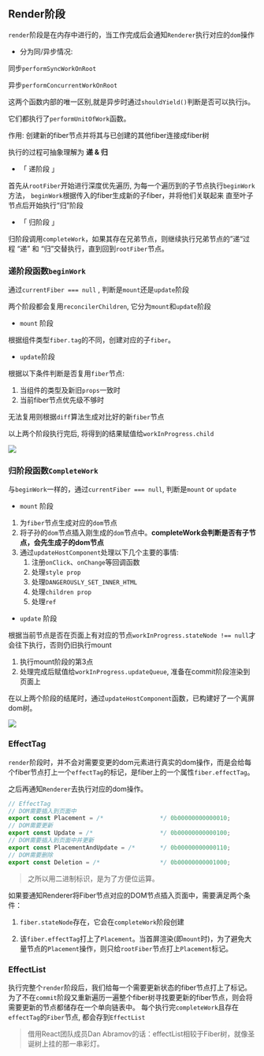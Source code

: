 ## Render阶段

`render`阶段是在内存中进行的，当工作完成后会通知`Renderer`执行对应的`dom`操作

- 分为同/异步情况: 

同步`performSyncWorkOnRoot`

异步`performConcurrentWorkOnRoot`

这两个函数内部的唯一区别,就是异步时通过`shouldYield()`判断是否可以执行js。

它们都执行了`performUnitOfWork`函数。

作用: 创建新的fiber节点并将其与已创建的其他fiber连接成fiber树

执行的过程可抽象理解为 **递 & 归**

- 「 递阶段 」

首先从`rootFiber`开始进行深度优先遍历, 为每一个遍历到的子节点执行`beginWork`方法，
`beginWork`根据传入的fiber生成新的子fiber，并将他们关联起来
直至叶子节点后开始执行“归”阶段



- 「 归阶段 」

归阶段调用`completeWork`，如果其存在兄弟节点，则继续执行兄弟节点的”递“过程
“递” 和 “归”交替执行，直到回到`rootFiber`节点。




### 递阶段函数`beginWork`

通过`currentFiber === null` , 判断是`mount`还是`update`阶段

两个阶段都会复用`reconcilerChildren`, 它分为`mount`和`update`阶段

- `mount` 阶段

根据组件类型`fiber.tag`的不同，创建对应的子`fiber`。

- `update`阶段

根据以下条件判断是否复用`fiber`节点: 

1. 当组件的类型及新旧`props`一致时
2. 当前fiber节点优先级不够时

无法复用则根据`diff`算法生成对比好的新`fiber`节点

以上两个阶段执行完后, 将得到的结果赋值给`workInProgress.child`

![](https://react.iamkasong.com/img/beginWork.png)

### 归阶段函数`CompleteWork`

与`beginWork`一样的，通过`currentFiber === null`, 判断是`mount` or `update`

- `mount` 阶段

1. 为`fiber`节点生成对应的`dom`节点
2. 将子孙的`dom`节点插入刚生成的`dom`节点中。**completeWork会判断是否有子节点，会先生成子的dom节点**
3. 通过`updateHostComponent`处理以下几个主要的事情:
   1) 注册`onClick`、`onChange`等回调函数
   2) 处理`style prop`
   3) 处理`DANGEROUSLY_SET_INNER_HTML`
   4) 处理`children prop`
   5) 处理`ref`

- `update` 阶段

根据当前节点是否在页面上有对应的节点`workInProgress.stateNode !== null`才会往下执行，否则仍旧执行mount

1. 执行mount阶段的第3点
2. 处理完成后赋值给`workInProgress.updateQueue`, 准备在commit阶段渲染到页面上

在以上两个阶段的结尾时，通过`updateHostComponent`函数，已构建好了一个离屏dom树。

![](https://react.iamkasong.com/img/completeWork.png)

### EffectTag

`render`阶段时，并不会对需要变更的dom元素进行真实的dom操作，而是会给每个fiber节点打上一个`effectTag`的标记，是fiber上的一个属性`fiber.effectTag`。

之后再通知`Renderer`去执行对应的dom操作。

```js
// EffectTag
// DOM需要插入到页面中
export const Placement = /*                */ 0b00000000000010;
// DOM需要更新
export const Update = /*                   */ 0b00000000000100;
// DOM需要插入到页面中并更新
export const PlacementAndUpdate = /*       */ 0b00000000000110;
// DOM需要删除
export const Deletion = /*                 */ 0b00000000001000;
```

> 之所以用二进制标识，是为了方便位运算。

如果要通知Renderer将Fiber节点对应的DOM节点插入页面中，需要满足两个条件：

1. `fiber.stateNode`存在，它会在`completeWork`阶段创建

2. 该`fiber.effectTag`打上了`Placement`。当首屏渲染(即`mount`时)，为了避免大量节点的`Placement`操作，则只给`rootFiber`节点打上`Placement`标记。

### EffectList

执行完整个`render`阶段后，我们给每一个需要更新状态的fiber节点打上了标记。
为了不在`commit`阶段又重新遍历一遍整个fiber树寻找要更新的fiber节点，则会将需要更新的节点都储存在一个单向链表中。
每个执行完`completeWork`且存在`effectTag`的`Fiber`节点, 都会存到`EffectList`

> 借用React团队成员Dan Abramov的话：effectList相较于Fiber树，就像圣诞树上挂的那一串彩灯。






